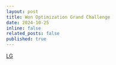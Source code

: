 ```yaml
---
layout: post
title: Won Optimization Grand Challenge
date: 2024-10-25
inline: false
related_posts: false
published: true
---
```


[LG](https://www.lgcns.com/pr/news/61527/)